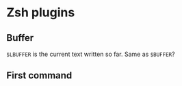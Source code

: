 # Zsh plugins

## Buffer
`$LBUFFER` is the current text written so far. Same as `$BUFFER`?

## First command

